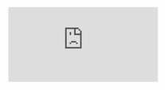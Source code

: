 ![Image alt](https://github.com/GrichinNikita2019/yandex_praktikum_da/raw/master/GrichinNikita2019/yandex_praktikum_da/certificate/Гричин_Никита_Сергеевич_20222DA00161.pdf)
